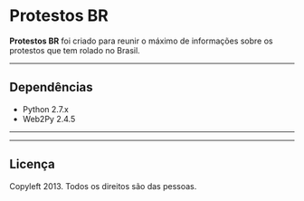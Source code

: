 Protestos BR
=================

**Protestos BR** foi criado para reunir o máximo de informações sobre os
protestos que tem rolado no Brasil.

---------------------------------------

Dependências
----------

- Python 2.7.x
- Web2Py 2.4.5

---------------------------------------

---------------------------------------

Licença
---------------------

Copyleft 2013. Todos os direitos são das pessoas.
